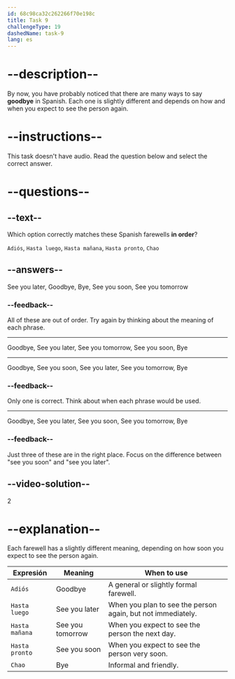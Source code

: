 ```yaml
---
id: 68c98ca32c262266f70e198c
title: Task 9
challengeType: 19
dashedName: task-9
lang: es
---
```

<!-- (No Audio) -->

# --description--

By now, you have probably noticed that there are many ways to say **goodbye** in Spanish. Each one is slightly different and depends on how and when you expect to see the person again.

# --instructions--

This task doesn't have audio. Read the question below and select the correct answer.

# --questions--

## --text--

Which option correctly matches these Spanish farewells **in order**?

`Adiós`, `Hasta luego`, `Hasta mañana`, `Hasta pronto`, `Chao`

## --answers--

See you later, Goodbye, Bye, See you soon, See you tomorrow

### --feedback--

All of these are out of order. Try again by thinking about the meaning of each phrase.

---

Goodbye, See you later, See you tomorrow, See you soon, Bye

---

Goodbye, See you soon, See you later, See you tomorrow, Bye

### --feedback--

Only one is correct. Think about when each phrase would be used.

---

Goodbye, See you later, See you soon, See you tomorrow, Bye

### --feedback--

Just three of these are in the right place. Focus on the difference between "see you soon" and "see you later".

## --video-solution--

2

# --explanation--

Each farewell has a slightly different meaning, depending on how soon you expect to see the person again.

| Expresión          | Meaning         | When to use                                                   |
|--------------------|-----------------|----------------------------------------------------------------|
| `Adiós`            | Goodbye         | A general or slightly formal farewell. |
| `Hasta luego`      | See you later   | When you plan to see the person again, but not immediately.    |
| `Hasta mañana`     | See you tomorrow| When you expect to see the person the next day.                |
| `Hasta pronto`     | See you soon    | When you expect to see the person very soon.                   |
| `Chao`             | Bye             | Informal and friendly. |
